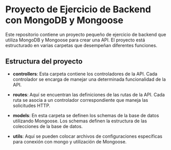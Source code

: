 # Proyecto de Ejercicio de Backend con MongoDB y Mongoose

Este repositorio contiene un proyecto pequeño de ejercicio de backend que utiliza MongoDB y Mongoose para crear una API. El proyecto está estructurado en varias carpetas que desempeñan diferentes funciones.

## Estructura del proyecto

- **controllers**: Esta carpeta contiene los controladores de la API. Cada controlador se encarga de manejar una determinada funcionalidad de la API.

- **routes**: Aquí se encuentran las definiciones de las rutas de la API. Cada ruta se asocia a un controlador correspondiente que maneja las solicitudes HTTP.

- **models**: En esta carpeta se definen los schemas de la base de datos utilizando Mongoose. Los schemas definen la estructura de las colecciones de la base de datos.

- **utils**: Aquí se pueden colocar archivos de configuraciones específicas para conexión con mongo y utilización de Mongoose.


